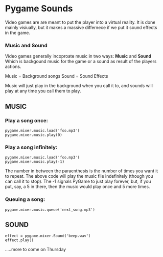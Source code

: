 # Pygame Sounds 

Video games are are meant to put the player into a virtual reality. It is done mainly visiually, 
but it makes a massive differnece if we put it sound effects in the game. 

### Music and Sound

Video games generally incoproate music in two ways: **Music** and **Sound** Which is backgound music for the game 
or a sound as result of the players actions. 

Music = Background songs
Sound = Sound Effects

Music will just play in the background when you call it to, and sounds will play at any time you call them to play.

## MUSIC

### Play a song once:

```
pygame.mixer.music.load('foo.mp3')
pygame.mixer.music.play(0)

```

### Play a song infinitely: 

```
pygame.mixer.music.load('foo.mp3')
pygame.mixer.music.play(-1)

```
The number in between the paraenthesis is the number of times you want it to repeat. The above code will play the music
file indefinitely (though you can call it to stop). The -1 signals PyGame to just play forever, but, if you put, say, 
a 5 in there, then the music would play once and 5 more times.

### Queuing a song:

```
pygame.mixer.music.queue('next_song.mp3')
```

## SOUND

```
effect = pygame.mixer.Sound('beep.wav')
effect.play()
```
.....more to come on Thursday 




